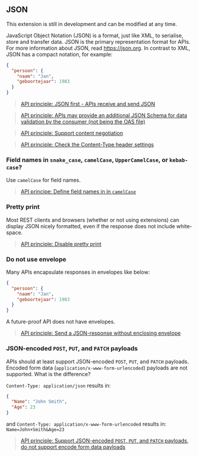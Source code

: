 ## JSON

<p class='warning'>This extension is still in development and can be modified at any time.</p>

JavaScript Object Notation (JSON) is a format, just like XML, to serialise, store and transfer data. JSON is the primary representation format for APIs. For more information about JSON, read https://json.org. In contrast to XML, JSON has a compact notation, for example:

```json
{
  "persoon": {
    "naam": "Jan",
    "geboortejaar": 1983
  }
}
```

> [API principle: JSON first - APIs receive and send JSON](#api-22)

> [API principle: APIs may provide an additional JSON Schema for data validation by the consumer (not being the OAS file)](#api-23)

> [API principle: Support content negotiation](#api-24)

> [API principle: Check the Content-Type header settings](#api-25)

### Field names in `snake_case`, `camelCase`, `UpperCamelCase`, or `kebab-case`?

Use `camelCase` for field names.

> [API principe: Define field names in in `camelCase`](#api-26)

### Pretty print

Most REST clients and browsers (whether or not using extensions) can display JSON nicely formatted, even if the response does not include white-space.

> [API principle: Disable pretty print](#api-27)

### Do not use envelope

Many APIs encapsulate responses in envelopes like below:

```json
{
  "persoon": {
    "naam": "Jan",
    "geboortejaar": 1983
  }
}
```

A future-proof API does not have envelopes.

> [API principle: Send a JSON-response without enclosing envelope](#api-28)

### JSON-encoded `POST`, `PUT`, and `PATCH` payloads

APIs should at least support JSON-encoded `POST`, `PUT`, and `PATCH` payloads. Encoded form data (`application/x-www-form-urlencoded`) payloads are not supported. What is the difference?

`Content-Type: application/json` results in:

```json
{
  "Name": "John Smith",
  "Age": 23
}
```

and `Content-Type: application/x-www-form-urlencoded` results in: `Name=John+Smith&Age=23`

> [API principle: Support JSON-encoded `POST`, `PUT`, and `PATCH` payloads, do not support encode form data payloads](#api-29)
